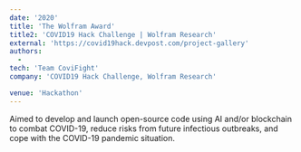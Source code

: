 ```yaml
---
date: '2020'
title: 'The Wolfram Award'
title2: 'COVID19 Hack Challenge | Wolfram Research'
external: 'https://covid19hack.devpost.com/project-gallery'
authors:
  -
tech: 'Team CoviFight'
company: 'COVID19 Hack Challenge, Wolfram Research'

venue: 'Hackathon'
---
```


Aimed to develop and launch open-source code using AI and/or blockchain to combat COVID-19, reduce risks from future infectious outbreaks, and cope with the COVID-19 pandemic situation.
